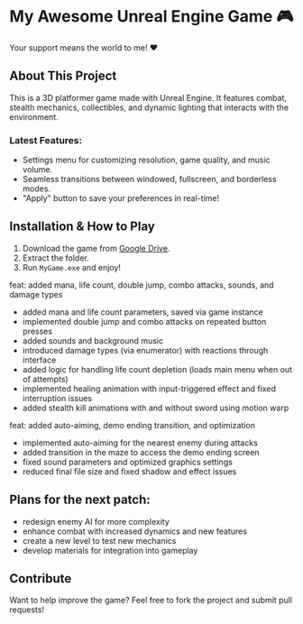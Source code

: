 # My Awesome Unreal Engine Game 🎮

Your support means the world to me! ❤️

## About This Project

This is a 3D platformer game made with Unreal Engine. It features combat, stealth mechanics, collectibles, and dynamic lighting that interacts with the environment.

### Latest Features:
- Settings menu for customizing resolution, game quality, and music volume.
- Seamless transitions between windowed, fullscreen, and borderless modes.
- "Apply" button to save your preferences in real-time!

## Installation & How to Play
1. Download the game from [Google Drive]([(https://drive.google.com/file/d/1SBUvd4btgGO7ib2l1-ck8SWxcvpntXEI/view?usp=sharing)]).
2. Extract the folder.
3. Run `MyGame.exe` and enjoy!


feat: added mana, life count, double jump, combo attacks, sounds, and damage types

- added mana and life count parameters, saved via game instance
- implemented double jump and combo attacks on repeated button presses
- added sounds and background music
- introduced damage types (via enumerator) with reactions through interface
- added logic for handling life count depletion (loads main menu when out of attempts)
- implemented healing animation with input-triggered effect and fixed interruption issues
- added stealth kill animations with and without sword using motion warp

  
feat: added auto-aiming, demo ending transition, and optimization

- implemented auto-aiming for the nearest enemy during attacks
- added transition in the maze to access the demo ending screen
- fixed sound parameters and optimized graphics settings
- reduced final file size and fixed shadow and effect issues

## Plans for the next patch:
- redesign enemy AI for more complexity
- enhance combat with increased dynamics and new features
- create a new level to test new mechanics
- develop materials for integration into gameplay


## Contribute
Want to help improve the game? Feel free to fork the project and submit pull requests!

